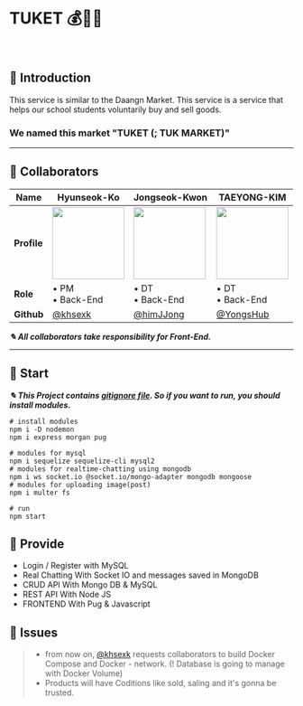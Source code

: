 # TUKET 💰🤝🎁

</br>

## 📌 Introduction

This service is similar to the Daangn Market. This service is a service that helps our school students voluntarily buy and sell goods.

### We named this market "TUKET (; TUK MARKET)"

---

## 📌 Collaborators

| Name        | Hyunseok-Ko                                                                                                                  | Jongseok-Kwon                                                                                                                | TAEYONG-KIM                                                                                                                  |
| ----------- | ---------------------------------------------------------------------------------------------------------------------------- | ---------------------------------------------------------------------------------------------------------------------------- | ---------------------------------------------------------------------------------------------------------------------------- |
| **Profile** | <img src='https://user-images.githubusercontent.com/56003992/154020983-d107c45d-d089-4cac-9c4a-1ab5b1be53ce.jpeg' width=128> | <img src='https://user-images.githubusercontent.com/56003992/154021170-df2f600e-66ba-4f21-8651-5c40c8d6e67e.jpeg' width=128> | <img src='https://user-images.githubusercontent.com/56003992/154021261-8501ebaf-771b-43c4-97fb-35e88d319787.jpeg' width=128> |
| **Role**    | • PM</br>• Back-End                                                                                                          | • DT</br>• Back-End                                                                                                          | • DT</br>• Back-End                                                                                                          |
| **Github**  | [@khsexk](https://github.com/khsexk)                                                                                         | [@himJJong](https://github.com/himJJong)                                                                                     | [@YongsHub](https://github.com/YongsHub)                                                                                     |

**_✎ All collaborators take responsibility for Front-End._**

---

## 📌 Start

**_✎ This Project contains [gitignore file](https://github.com/khsexk/TUKET/blob/main/WEB/.gitignore). So if you want to run, you should install modules._**

```shell
# install modules
npm i -D nodemon
npm i express morgan pug

# modules for mysql
npm i sequelize sequelize-cli mysql2
# modules for realtime-chatting using mongodb
npm i ws socket.io @socket.io/mongo-adapter mongodb mongoose
# modules for uploading image(post)
npm i multer fs

# run
npm start
```

## 📌 Provide

- Login / Register with MySQL
- Real Chatting With Socket IO and messages saved in MongoDB
- CRUD API With Mongo DB & MySQL
- REST API With Node JS
- FRONTEND With Pug & Javascript

## 📌 Issues

> - from now on, [@khsexk](https://github.com/khsexk) requests collaborators to build Docker Compose and Docker - network. (! Database is going to manage with Docker Volume)
> - Products will have Coditions like sold, saling and it's gonna be trusted.
